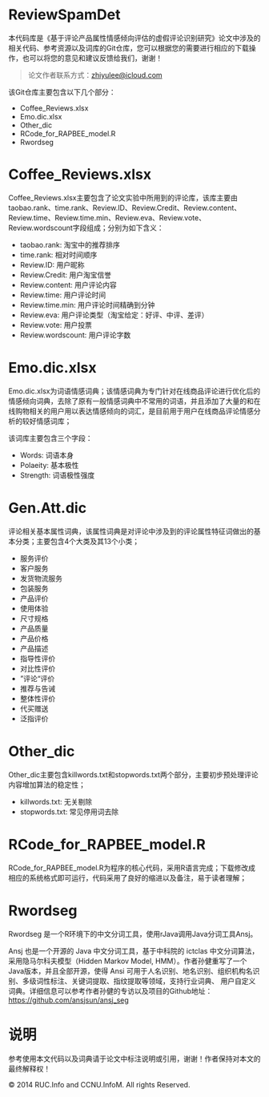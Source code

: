 ReviewSpamDet
=========================
本代码库是《基于评论产品属性情感倾向评估的虚假评论识别研究》论文中涉及的相关代码、参考资源以及词库的Git仓库，您可以根据您的需要进行相应的下载操作，也可以将您的意见和建议反馈给我们，谢谢！

> 论文作者联系方式：zhiyulee@icloud.com
  
该Git仓库主要包含以下几个部分：

- Coffee_Reviews.xlsx
- Emo.dic.xlsx
- Other_dic
- RCode_for_RAPBEE_model.R
- Rwordseg

Coffee_Reviews.xlsx
=========

Coffee_Reviews.xlsx主要包含了论文实验中所用到的评论库，该库主要由taobao.rank、time.rank、Review.ID、Review.Credit、Review.content、Review.time、Review.time.min、Review.eva、Review.vote、Review.wordscount字段组成；分别为如下含义：	
 - taobao.rank: 淘宝中的推荐排序
 - time.rank: 相对时间顺序
 - Review.ID: 用户昵称
 - Review.Credit: 用户淘宝信誉
 - Review.content: 用户评论内容
 - Review.time: 用户评论时间
 - Review.time.min: 用户评论时间精确到分钟
 - Review.eva: 用户评论类型（淘宝给定：好评、中评、差评）
 - Review.vote: 用户投票
 - Review.wordscount: 用户评论字数


Emo.dic.xlsx
================

Emo.dic.xlsx为词语情感词典；该情感词典为专门针对在线商品评论进行优化后的情感倾向词典，去除了原有一般情感词典中不常用的词语，并且添加了大量的和在线购物相关的用户用以表达情感倾向的词汇，是目前用于用户在线商品评论情感分析的较好情感词库；  

该词库主要包含三个字段：
 - Words: 词语本身
 - Polaeity: 基本极性
 - Strength: 词语极性强度



Gen.Att.dic
================
评论相关基本属性词典，该属性词典是对评论中涉及到的评论属性特征词做出的基本分类；主要包含4个大类及其13个小类；

 - 服务评价
- 客户服务
- 发货物流服务
- 包装服务
 - 产品评价
- 使用体验
- 尺寸规格
- 产品质量
- 产品价格
- 产品描述
 - 指导性评价
- 对比性评价
- ”评论“评价
- 推荐与告诫
 - 整体性评价
- 代买赠送
- 泛指评价

Other_dic
================
Other_dic主要包含killwords.txt和stopwords.txt两个部分，主要初步预处理评论内容增加算法的稳定性；

- killwords.txt: 无关剔除
- stopwords.txt: 常见停用词去除


RCode\_for\_RAPBEE_model.R
===============
RCode\_for\_RAPBEE_model.R为程序的核心代码，采用R语言完成；下载修改成相应的系统格式即可运行，代码采用了良好的缩进以及备注，易于读者理解；

Rwordseg
========
Rwordseg 是一个R环境下的中文分词工具，使用rJava调用Java分词工具Ansj。

Ansj 也是一个开源的 Java 中文分词工具，基于中科院的 ictclas 中文分词算法，采用隐马尔科夫模型（Hidden Markov Model, HMM）。作者孙健重写了一个Java版本，并且全部开源，使得 Ansi 可用于人名识别、地名识别、组织机构名识别、多级词性标注、关键词提取、指纹提取等领域，支持行业词典、 用户自定义词典。详细信息可以参考作者孙健的专访以及项目的Github地址：https://github.com/ansjsun/ansj_seg


说明
==========

参考使用本文代码以及词典请于论文中标注说明或引用，谢谢！作者保持对本文的最终解释权！

&copy; 2014 RUC.Info and CCNU.InfoM. All rights Reserved. 